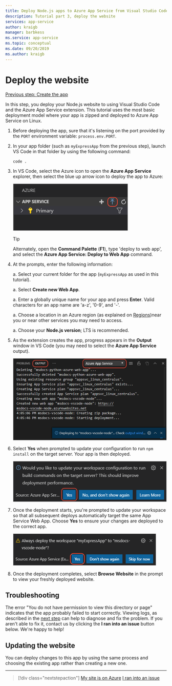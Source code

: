 ```yaml
---
title: Deploy Node.js apps to Azure App Service from Visual Studio Code
description: Tutorial part 3, deploy the website
services: app-service
author: kraigb
manager: barbkess
ms.service: app-service
ms.topic: conceptual
ms.date: 09/20/2019
ms.author: kraigb
---
```


# Deploy the website

[Previous step: Create the app](tutorial-vscode-azure-app-service-node-02.md)

In this step, you deploy your Node.js website to using Visual Studio Code and the Azure App Service extension. This tutorial uses the most basic deployment model where your app is zipped and deployed to Azure App Service on Linux.

1. Before deploying the app, sure that it's listening on the port provided by the `PORT` environment variable: `process.env.PORT`.

1. In your app folder (such as `myExpressApp` from the previous step), launch VS Code in that folder by using the following command:

    ```bash
    code .
    ```

1. In VS Code, select the Azure icon to open the **Azure App Service** explorer, then select the blue up arrow icon to deploy the app to Azure:

    ![Deploy to Web App](media/deploy-azure/deploy.png)

    > [!TIP]
    > Alternately, open the **Command Palette** (**F1**), type 'deploy to web app', and select the **Azure App Service: Deploy to Web App** command.

1. At the prompts, enter the following information:

    a. Select your current folder for the app (`myExpressApp` as used in this tutorial).

    a. Select **Create new Web App**.

    a. Enter a globally unique name for your app and press **Enter**. Valid characters for an app name are 'a-z', '0-9', and '-'.

    a. Choose a location in an Azure region (as explained on [Regions](https://azure.microsoft.com/regions/))near you or near other services you may need to access.

    a. Choose your **Node.js version**; LTS is recommended.

1. As the extension creates the app, progress appears in the **Output** window in VS Code (you may need to select the **Azure App Service** output).

    ![Visual Studio Code output window for Azure App Service](media/deploy-azure/output-window.png)

1. Select **Yes** when prompted to update your configuration to run `npm install` on the target server. Your app is then deployed.

    ![Configured deployment](media/deploy-azure/server-build.png)

1. Once the deployment starts, you're prompted to update your workspace so that all subsequent deploys automatically target the same App Service Web App. Choose **Yes** to ensure your changes are deployed to the correct app.

    ![Configured deployment](media/deploy-azure/save-configuration.png)

1. Once the deployment completes, select **Browse Website** in the prompt to view your freshly deployed website.

## Troubleshooting

The error "You do not have permission to view this directory or page" indicates that the app probably failed to start correctly. Viewing logs, as described in the [next step](tutorial-vscode-azure-app-service-node-04.md) can help to diagnose and fix the problem. If you aren't able to fix it, contact us by clicking the **I ran into an issue** button below. We're happy to help!

## Updating the website

You can deploy changes to this app by using the same process and choosing the existing app rather than creating a new one.

----

> [!div class="nextstepaction"]
> [My site is on Azure](tutorial-vscode-azure-app-service-node-04.md) [I ran into an issue](https://www.research.net/r/PWZWZ52?tutorial=node-deployment-azureappservice&step=deploy-app)
